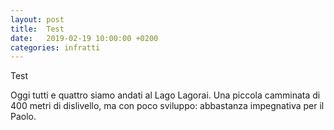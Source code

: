 ```yaml
---
layout: post
title:  Test
date:   2019-02-19 10:00:00 +0200
categories: infratti
---
```

Test

Oggi tutti e quattro siamo andati al Lago Lagorai. Una piccola camminata di 400
metri di dislivello, ma con poco sviluppo: abbastanza impegnativa per il Paolo.

<script src='https://api.tiles.mapbox.com/mapbox-gl-js/v0.21.0/mapbox-gl.js'></script>
<link href='https://api.tiles.mapbox.com/mapbox-gl-js/v0.21.0/mapbox-gl.css' rel='stylesheet' />


<style>
  #map { position:relative; height:300px; width: 100%; }
</style>

<div id='map'></div>
<script>
  mapboxgl.accessToken = 'pk.eyJ1IjoibWFjdGVvIiwiYSI6ImNkY2Q2YzJmOTYxNGQ5MzllODZiZWUyZDZjNzAwMjdmIn0.PHj74HRSvAgiWQRQ68YTJw';
  var map = new mapboxgl.Map({
      container: 'map',
      style: 'mapbox://styles/mapbox/outdoors-v9',
      center: [11.525698900222778,46.243130310812944],
      zoom: 12
  });


map.on('load', function () {
    map.addSource("route", {
        "type": "geojson",
        "data": {
            "type": "Feature",
            "properties": {},
            "geometry": {
                "type": "LineString",
                "coordinates": [
                [11.513789892196655,46.2571042125755],[11.513897180557251,46.25731192091968],[11.513832807540894,46.25770508098851],[11.513714790344237,46.25786827867971],[11.513704061508179,46.25796842247703],[11.513816714286804,46.25796842247703],[11.514208316802977,46.257794097971185],[11.514455080032347,46.25755671902955],[11.514310240745544,46.2572117759234],[11.514342427253723,46.25683715783404],[11.514455080032347,46.25631417186461],[11.514594554901123,46.25596551178066],[11.51486277580261,46.25557975761527],[11.515624523162842,46.25481565962305],[11.516075134277344,46.2546153603299],[11.516987085342407,46.2544373158996],[11.517502069473267,46.254340874925184],[11.517502069473267,46.25425185233671],[11.517502069473267,46.254036713817946],[11.517963409423828,46.25365094608467],[11.51842474937439,46.253346781150945],[11.518574953079224,46.25283489001501],[11.518832445144653,46.25184076894232],[11.519207954406738,46.25058696368621],[11.519744396209717,46.249837634435536],[11.519765853881836,46.249325710546806],[11.520044803619383,46.248680234485676],[11.520270109176636,46.248279590351345],[11.520463228225708,46.24806442840477],[11.520538330078123,46.24778991021311],[11.521021127700806,46.24744119593459],[11.52215838432312,46.246194709750945],[11.522555351257324,46.24577920806212],[11.523005962371824,46.245163369412836],[11.523456573486326,46.24454010398186],[11.52391791343689,46.24420620887386],[11.524754762649536,46.24373875230855],[11.525119543075562,46.24333065205057],[11.525366306304932,46.24315999104249],[11.525698900222778,46.243130310812944],[11.526299715042114,46.2429744893446],[11.526557207107544,46.2428631880248],[11.526718139648438,46.24248476184849],[11.527490615844727,46.242276997347645],[11.52864933013916,46.24158691675182],[11.529303789138794,46.240637114210536],[11.529314517974854,46.240050899748915],[11.529217958450317,46.239598248854115],[11.529228687286377,46.238180907966075],[11.529014110565186,46.23777276636622],[11.52888536453247,46.23734235920864],[11.528949737548828,46.237104891745496],[11.528520584106445,46.23669674214219],[11.528284549713135,46.235976907261715],[11.52815580368042,46.23549453839821],[11.528177261352539,46.235279326306596],[11.528284549713135,46.235123482540985],[11.52810215950012,46.23405482765435],[11.527801752090454,46.233424014655334],[11.527243852615356,46.23271155831389],[11.52713656425476,46.23241469877522],[11.52692198753357,46.23215494536171],[11.526771783828735,46.231865504395614],[11.526739597320557,46.231628013232076],[11.526503562927246,46.23128661788409],[11.52637481689453,46.231026859131546],[11.526310443878174,46.23084131641274],[11.526288986206055,46.23070772526682],[11.526235342025757,46.2305963990635],[11.526085138320921,46.23046280732146],[11.525945663452148,46.23027726269586],[11.525945663452148,46.230106561086316],[11.526052951812744,46.22997296815203],[11.52637481689453,46.229869062311664],[11.526718139648438,46.2297800000062],[11.527104377746582,46.22966125004081]
                ]
            }
        }
    });

    map.addLayer({
        "id": "route",
        "type": "line",
        "source": "route",
        "layout": {
            "line-join": "round",
            "line-cap": "round"
        },
        "paint": {
            "line-color": "#00f",
            "line-width": 4
        }
    });

    map.addControl(new mapboxgl.Navigation());
  });
</script>
